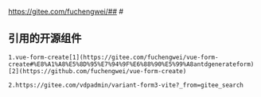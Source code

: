 https://gitee.com/fuchengwei/## # 

## 引用的开源组件
    1.vue-form-create[1](https://gitee.com/fuchengwei/vue-form-create#%E8%A1%A8%E5%8D%95%E7%94%9F%E6%88%90%E5%99%A8antdgenerateform)[2](https://github.com/fuchengwei/vue-form-create)

    2.https://gitee.com/vdpadmin/variant-form3-vite?_from=gitee_search
